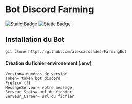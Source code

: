 # Bot Discord Farming
![Static Badge](https://img.shields.io/badge/version-1.0.0.3-w)
![Static Badge](https://img.shields.io/badge/uptime-100%-w)
## Installation du Bot

```py 
git clone https://github.com/alexcaussades/FarmingBot
```

#### Création du fichier environement (.env)

```
Version= numéros de version
Token= token bot discord
Prefix= (!)
MessageServeur= votre message
Serveur_Stats= url du fichier
Serveur_Career= url du fichier
```

